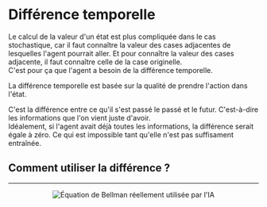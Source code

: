 # **Différence temporelle**  

Le calcul de la valeur d'un état est plus compliquée dans le cas stochastique, car il faut connaître la valeur des cases adjacentes de lesquelles l'agent pourrait aller. Et pour connaître la valeur des cases adjacente, il faut connaître celle de la case originelle.  
C'est pour ça que l'agent a besoin de la différence temporelle.  

La différence temporelle est basée sur la qualité de prendre l'action dans l'état.

C'est la différence entre ce qu'il s'est passé le passé et le futur. C'est-à-dire les informations que l'on vient juste d'avoir.  
Idéalement, si l'agent avait déjà toutes les informations, la différence serait égale à zéro. Ce qui est impossible tant qu'elle n'est pas suffisament entraînée.

## **Comment utiliser la différence ?**  



___
<div align="center">
    <img src="https://github.com/MiKL5/artificialIntelligence/blob/master/Docs/img/equationQlearningComplete.png" alt="Équation de Bellman réellement utilisée par l'IA" title="Équation de Bellman réellement utilisée par l'IA">
</div>

